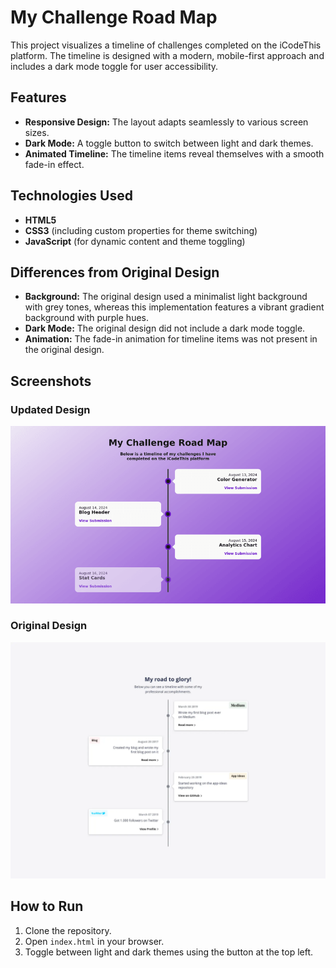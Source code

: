 # My Challenge Road Map

This project visualizes a timeline of challenges completed on the iCodeThis platform. The timeline is designed with a modern, mobile-first approach and includes a dark mode toggle for user accessibility.

## Features

- **Responsive Design:** The layout adapts seamlessly to various screen sizes.
- **Dark Mode:** A toggle button to switch between light and dark themes.
- **Animated Timeline:** The timeline items reveal themselves with a smooth fade-in effect.

## Technologies Used

- **HTML5**
- **CSS3** (including custom properties for theme switching)
- **JavaScript** (for dynamic content and theme toggling)

## Differences from Original Design

- **Background:** The original design used a minimalist light background with grey tones, whereas this implementation features a vibrant gradient background with purple hues.
- **Dark Mode:** The original design did not include a dark mode toggle.
- **Animation:** The fade-in animation for timeline items was not present in the original design.

## Screenshots

### Updated Design
![Updated Design](https://github.com/Benjihunt97/Projects-for-Portfolio/blob/main/iCodeThis%20Challenges/Timeline%200.1/my-timeline.png)

### Original Design
![Original Design](./origonal-timeline.webp)

## How to Run

1. Clone the repository.
2. Open `index.html` in your browser.
3. Toggle between light and dark themes using the button at the top left.
